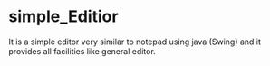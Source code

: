 # simple_Editior
It is a simple editor very similar to notepad using java (Swing) and it provides all facilities like general editor.
